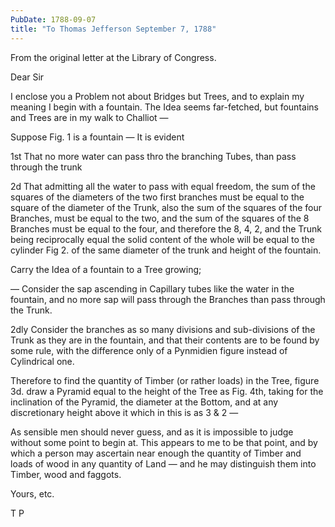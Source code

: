 ```yaml
---
PubDate: 1788-09-07
title: "To Thomas Jefferson September 7, 1788"
---
```


   From the original letter at the Library of Congress.

   Dear Sir

   I enclose you a Problem not about Bridges but Trees, and to explain my
   meaning I begin with a fountain. The Idea seems far-fetched, but fountains
   and Trees are in my walk to Challiot &mdash;

   Suppose Fig. 1 is a fountain &mdash; It is evident 
   
   1st That no more water can pass
   thro the branching Tubes, than pass through the trunk 
   
   2d That admitting all
   the water to pass with equal freedom, the sum of the squares of the
   diameters of the two first branches must be equal to the square of the
   diameter of the Trunk, also the sum of the squares of the four Branches,
   must be equal to the two, and the sum of the squares of the 8 Branches
   must be equal to the four, and therefore the 8, 4, 2, and the Trunk being
   reciprocally equal the solid content of the whole will be equal to the
   cylinder Fig 2. of the same diameter of the trunk and height of the
   fountain.

   Carry the Idea of a fountain to a Tree growing;  
   
   &mdash; Consider the sap ascending
   in Capillary tubes like the water in the fountain, and no more sap will
   pass through the Branches than pass through the Trunk.

   2dly Consider the branches as so many divisions and sub-divisions of the
   Trunk as they are in the fountain, and that their contents are to be found
   by some rule, with the difference only of a Pynmidien figure instead of
   Cylindrical one.

   Therefore to find the quantity of Timber (or rather loads) in the Tree,
   figure 3d. draw a Pyramid equal to the height of the Tree as Fig. 4th,
   taking for the inclination of the Pyramid, the diameter at the Bottom, and
   at any discretionary height above it which in this is as 3 & 2 &mdash;

   As sensible men should never guess, and as it is impossible to judge
   without some point to begin at. This appears to me to be that point, and
   by which a person may ascertain near enough the quantity of Timber and
   loads of wood in any quantity of Land &mdash; and he may distinguish 
   them into Timber, wood and faggots.

   Yours, etc.

   T P


